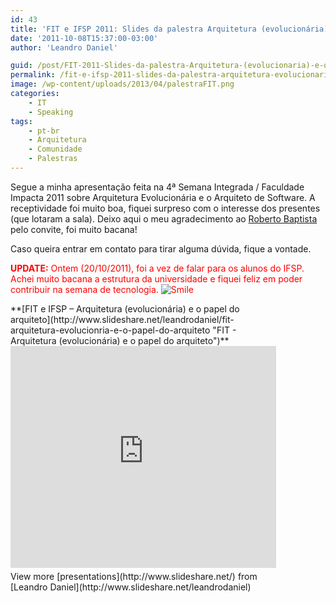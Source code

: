 ```yaml
---
id: 43
title: 'FIT e IFSP 2011: Slides da palestra Arquitetura (evolucionária) e o arquiteto'
date: '2011-10-08T15:37:00-03:00'
author: 'Leandro Daniel'

guid: /post/FIT-2011-Slides-da-palestra-Arquitetura-(evolucionaria)-e-o-arquiteto.aspx
permalink: /fit-e-ifsp-2011-slides-da-palestra-arquitetura-evolucionaria-e-o-arquiteto/
image: /wp-content/uploads/2013/04/palestraFIT.png
categories:
    - IT
    - Speaking
tags:
    - pt-br
    - Arquitetura
    - Comunidade
    - Palestras
---
```


Segue a minha apresentação feita na 4ª Semana Integrada / Faculdade Impacta 2011 sobre Arquitetura Evolucionária e o Arquiteto de Software. A receptividade foi muito boa, fiquei surpreso com o interesse dos presentes (que lotaram a sala). Deixo aqui o meu agradecimento ao [Roberto Baptista](http://www.emphasys.com.br) pelo convite, foi muito bacana!

Caso queira entrar em contato para tirar alguma dúvida, fique a vontade.

<span style="color: #ff0000;">**UPDATE:** Ontem (20/10/2011), foi a vez de falar para os alunos do IFSP. Achei muito bacana a estrutura da universidade e fiquei feliz em poder contribuir na semana de tecnologia. ![Smile](http://www.leandrodaniel.com/editors/tiny_mce_3_3_9_2/plugins/emotions/img/smiley-smile.gif "Smile")</span>

<div id="__ss_9599894" style="width: 425px;">**[FIT e IFSP – Arquitetura (evolucionária) e o papel do arquiteto](http://www.slideshare.net/leandrodaniel/fit-arquitetura-evolucionria-e-o-papel-do-arquiteto "FIT - Arquitetura (evolucionária) e o papel do arquiteto")** <iframe frameborder="0" height="355" loading="lazy" marginheight="0" marginwidth="0" scrolling="no" src="http://www.slideshare.net/slideshow/embed_code/9599894" width="425"></iframe><div style="padding-bottom: 12px; padding-left: 0px; padding-right: 0px; padding-top: 5px;">View more [presentations](http://www.slideshare.net/) from [Leandro Daniel](http://www.slideshare.net/leandrodaniel)</div></div>
